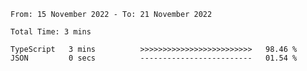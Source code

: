 <!--START_SECTION:waka-->

```text
From: 15 November 2022 - To: 21 November 2022

Total Time: 3 mins

TypeScript   3 mins          >>>>>>>>>>>>>>>>>>>>>>>>>   98.46 %
JSON         0 secs          -------------------------   01.54 %
```

<!--END_SECTION:waka-->
